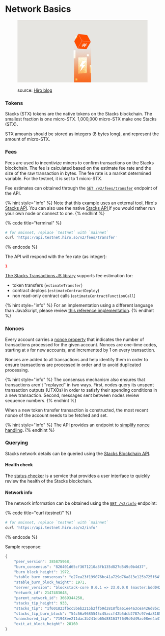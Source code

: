 # Network Basics

<figure><img src="../.gitbook/assets/image (1) (1).png" alt=""><figcaption><p>source: <a href="https://www.hiro.so/blog/understanding-nakamotos-fast-blocks-on-stacks">Hiro blog</a></p></figcaption></figure>

### Tokens

Stacks (STX) tokens are the native tokens on the Stacks blockchain. The smallest fraction is one micro-STX. 1,000,000 micro-STX make one Stacks (STX).

STX amounts should be stored as integers (8 bytes long), and represent the amount of micro-STX.

### Fees

Fees are used to incentivize miners to confirm transactions on the Stacks blockchain. The fee is calculated based on the estimate fee rate and the size of the raw transaction in bytes. The fee rate is a market determined variable. For the testnet, it is set to 1 micro-STX.

Fee estimates can obtained through the [`GET /v2/fees/transfer`](https://docs.hiro.so/api#operation/get_fee_transfer) endpoint of the API.

{% hint style="info" %}
Note that this example uses an external tool, [Hiro's Stacks API](https://www.hiro.so/stacks-api). You can also use the native [Stacks API ](https://app.gitbook.com/u/ZrQItu6D9bMKmf1HfsLTnGc05WZ2)if you would rather run your own node or connect to one.
{% endhint %}

{% code title="terminal" %}
```bash
# for mainnet, replace `testnet` with `mainnet`
curl 'https://api.testnet.hiro.so/v2/fees/transfer'
```
{% endcode %}

The API will respond with the fee rate (as integer):

```json
1
```

[The Stacks Transactions JS library](https://github.com/hirosystems/stacks.js/tree/master/packages/transactions) supports fee estimation for:

* token transfers (`estimateTransfer`)
* contract deploys (`estimateContractDeploy`)
* non read-only contract calls (`estimateContractFunctionCall`)

{% hint style="info" %}
For an implementation using a different language than JavaScript, please review [this reference implementation](https://github.com/hirosystems/stacks.js/blob/master/packages/transactions/src/builders.ts#L97).
{% endhint %}

### Nonces

Every account carries a [nonce property](https://en.wikipedia.org/wiki/Cryptographic_nonce) that indicates the number of transactions processed for the given account. Nonces are one-time codes, starting at `0` for new accounts, and incremented by 1 on every transaction.

Nonces are added to all transactions and help identify them in order to ensure transactions are processed in order and to avoid duplicated processing.

{% hint style="info" %}
The consensus mechanism also ensures that transactions aren't "replayed" in two ways. First, nodes query its unspent transaction outputs (UTXOs) in order to satisfy their spending conditions in a new transaction. Second, messages sent between nodes review sequence numbers.
{% endhint %}

When a new token transfer transaction is constructed, the most recent nonce of the account needs to be fetched and set.

{% hint style="info" %}
The API provides an endpoint to [simplify nonce handling](https://docs.hiro.so/get-started/stacks-blockchain-api#nonce-handling).
{% endhint %}

### Querying

Stacks network details can be queried using the [Stacks Blockchain API](https://docs.hiro.so/get-started/stacks-blockchain-api).

#### Health check

The [status checker](https://status.stacks.org/) is a service that provides a user interface to quickly review the health of the Stacks blockchain.

#### Network info

The network information can be obtained using the [`GET /v2/info`](https://docs.hiro.so/api#operation/get_core_api_info) endpoint:

{% code title="curl (testnet)" %}
```bash
# for mainnet, replace `testnet` with `mainnet`
curl 'https://api.testnet.hiro.so/v2/info'
```
{% endcode %}

Sample response:

```js
{
    "peer_version": 385875968,
    "burn_consensus": "826401d65cf3671210a3fb135d827d549c0b4d37",
    "burn_block_height": 1972,
    "stable_burn_consensus": "e27ea23f199076bc41a729d76a813e125b725f64",
    "stable_burn_block_height": 1971,
    "server_version": "blockstack-core 0.0.1 => 23.0.0.0 (master:bdd042242+, release build, linux [x86_64]",
    "network_id": 2147483648,
    "parent_network_id": 3669344250,
    "stacks_tip_height": 933,
    "stacks_tip": "1f601823fbcc5b6b2215b2ff59d2818fba61ee4a3cea426d8bc3dbb268005d8f",
    "stacks_tip_burn_block": "54c56a9685545c45accf42b5dcb2787c97eda8185a1c794daf9b5a59d4807abc",
    "unanchored_tip": "71948ee211dac3b241eb65d881637f649d0d49ac08ee4a41c29217d3026d7aae",
    "exit_at_block_height": 28160
}
```
